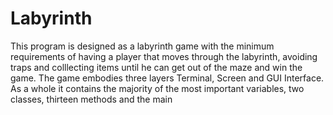 # Labyrinth
This program is designed as a labyrinth game with the minimum requirements of having a player that moves through the labyrinth, avoiding traps and colllecting items until he can get out  of the maze and win the game. The game embodies three layers Terminal, Screen and GUI Interface. As a whole it contains the majority of the most important variables, two classes, thirteen methods and the main
